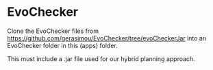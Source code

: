 # EvoChecker

Clone the EvoChecker files from https://github.com/gerasimou/EvoChecker/tree/evoCheckerJar into an EvoChecker folder in this (apps) folder.

This must include a .jar file used for our hybrid planning approach.



